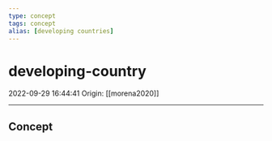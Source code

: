 ```yaml
---
type: concept
tags: concept
alias: [developing countries]
---
```


# developing-country

2022-09-29 16:44:41
Origin: [[morena2020]]

---

## Concept
